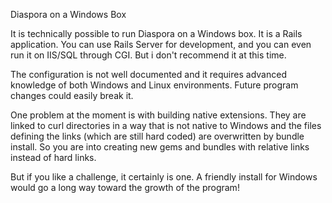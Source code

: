 Diaspora on a Windows Box

It is technically possible to run Diaspora on a Windows box. It is a Rails application. You can use Rails Server for development, and you can even run it on IIS/SQL through CGI. But i don't recommend it at this time.

The configuration is not well documented and it requires advanced knowledge of both Windows and Linux environments. Future program changes could easily break it.

One problem at the moment is with building native extensions. They are linked to curl directories in a way that is not native to Windows and the files defining the links (which are still hard coded) are overwritten by bundle install. So you are into creating new gems and bundles with relative links instead of hard links.

But if you like a challenge, it certainly is one. A friendly install for Windows would go a long way toward the growth of the program!